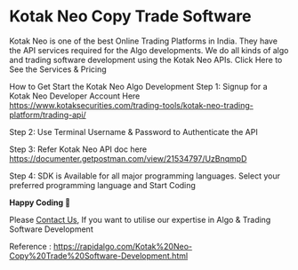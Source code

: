Kotak Neo Copy Trade Software
============================

Kotak Neo is one of the best Online Trading Platforms in India. They have the API services required for the Algo developments. We do all kinds of algo and trading software development using the Kotak Neo APIs.
Click Here to See the Services & Pricing

How to Get Start the Kotak Neo Algo Development
Step 1: Signup for a Kotak Neo Developer Account Here https://www.kotaksecurities.com/trading-tools/kotak-neo-trading-platform/trading-api/

Step 2: Use Terminal Username & Password to Authenticate the API

Step 3: Refer Kotak Neo API doc here https://documenter.getpostman.com/view/21534797/UzBnqmpD

Step 4: SDK is Available for all major programming languages. Select your preferred programming language and Start Coding

__Happy Coding 🙂__
  
Please [Contact Us](https://rapidalgo.com/Kotak%20Neo-Algo-Development.html), If you want to utilise our expertise in Algo & Trading Software Development

Reference : https://rapidalgo.com/Kotak%20Neo-Copy%20Trade%20Software-Development.html

